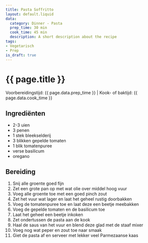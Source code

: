 ```yaml
---
title: Pasta Soffritto
layout: default.liquid
data:
  category: Dinner - Pasta
  prep_time: 30 min
  cook_time: 45 min
  description: A short description about the recipe
tags:
- Vegetarisch
- Prep
is_draft: true
---
```

# {{ page.title }}

Voorbereidingstijd: {{ page.data.prep_time }} | Kook- of baktijd: {{ page.data.cook_time }}

## Ingrediënten
- 2-3 uien
- 3 penen
- 1 stek bleekselderij
- 3 blikken gepelde tomaten
- 1 blik tomatenpuree
- verse basilicum
- oregano

## Bereiding
1. Snij alle groente goed fijn
2. Zet een grote pan op met wat olie over middel hoog vuur
3. Voeg alle groente toe met een goed pinch zout
4. Zet het vuur wat lager en laat het geheel rustig doorbakken
5. Voeg de tomatenpuree toe en laat deze een beetje meebakken
6. Voeg de gepelde tomaten en de basilicum toe
7. Laat het geheel een beetje inkoken
8. Zet ondertussen de pasta aan de kook
9. Haal de saus van het vuur en blend deze glad met de staaf mixer
10. Voeg nog wat peper en zout toe naar smaak
11. Giet de pasta af en serveer met lekker veel Parmezaanse kaas
